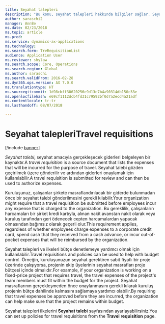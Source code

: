 ```yaml
---
title: Seyahat talepleri
description: "Bu konu, seyahat talepleri hakkında bilgiler sağlar. Seyahat talebi, seyahat amacıyla gerçekleşecek giderleri belgeler."
author: saraschi2
manager: AnnBe
ms.date: 02/23/2018
ms.topic: article
ms.prod: 
ms.service: dynamics-ax-applications
ms.technology: 
ms.search.form: TrvRequisitionList
audience: Application User
ms.reviewer: shylaw
ms.search.scope: Core, Operations
ms.search.region: Global
ms.author: saraschi
ms.search.validFrom: 2016-02-28
ms.dyn365.ops.version: AX 7.0.0
ms.translationtype: HT
ms.sourcegitcommit: 1d98cbff30620256c9d13e7b4a90314db150e33e
ms.openlocfilehash: e69cf1112dcb4fd31c79592bf0d7a2ecd4a21adf
ms.contentlocale: tr-tr
ms.lasthandoff: 08/07/2018

---
```


# <a name="travel-requisitions"></a><span data-ttu-id="edc07-104">Seyahat talepleri</span><span class="sxs-lookup"><span data-stu-id="edc07-104">Travel requisitions</span></span>

[!include [banner](../includes/banner.md)]

<span data-ttu-id="edc07-105">*Seyahat talebi*, seyahat amacıyla gerçekleşecek giderleri belgeleyen bir kaynaktır.</span><span class="sxs-lookup"><span data-stu-id="edc07-105">A *travel requisition* is a source document that lists the expenses that will be incurred for the purpose of travel.</span></span> <span data-ttu-id="edc07-106">Seyahat talebi gözden geçirilmek üzere gönderilir ve ardından giderleri onaylamak için kullanılabilir.</span><span class="sxs-lookup"><span data-stu-id="edc07-106">A travel requisition is submitted for review and can then be used to authorize expenses.</span></span>

<span data-ttu-id="edc07-107">Kuruluşunuz, çalışanlar şirkete masraflandırılacak bir giderde bulunmadan önce bir seyahat talebi gönderilmesini gerekli kılabilir.</span><span class="sxs-lookup"><span data-stu-id="edc07-107">Your organization might require that a travel requisition be submitted before employees incur any expense that is charged to the organization.</span></span> <span data-ttu-id="edc07-108">Bu gereklilik, çalışanların harcamaları bir şirket kredi kartıyla, alınan nakit avanstan nakit olarak veya kuruluş tarafından geri ödenecek cepten harcamalardan yapacak olmasından bağımsız olarak geçerli olur.</span><span class="sxs-lookup"><span data-stu-id="edc07-108">This requirement applies, regardless of whether employees charge expenses to a corporate credit card, spend cash that they received from a cash advance, or incur out-of-pocket expenses that will be reimbursed by the organization.</span></span>

<span data-ttu-id="edc07-109">Seyahat talepleri ve ilkeleri bütçe denetlemeye yardımcı olmak için kullanılabilir.</span><span class="sxs-lookup"><span data-stu-id="edc07-109">Travel requisitions and policies can be used to help with budget control.</span></span> <span data-ttu-id="edc07-110">Örneğin, kuruluşunuzun seyahat gerektiren sabit fiyatlı bir proje üzerinde çalışıyorsa, projenin ekip üyelerinin seyahat masrafları proje bütçesi içinde olmalıdır.</span><span class="sxs-lookup"><span data-stu-id="edc07-110">For example, if your organization is working on a fixed-price project that requires travel, the travel expenses of the project's team members must fit within the budget for the project.</span></span> <span data-ttu-id="edc07-111">Seyahat masraflarının gerçekleşmeden önce onaylanmasını gerekli kılarak kuruluş projenin bütçe dahilinde kalmasını sağlamaya yardımcı olabilir.</span><span class="sxs-lookup"><span data-stu-id="edc07-111">By requiring that travel expenses be approved before they are incurred, the organization can help make sure that the project remains within budget.</span></span>

<span data-ttu-id="edc07-112">Seyahat talepleri ilkelerini **Seyahat talebi** sayfasından ayarlayabilirsiniz.</span><span class="sxs-lookup"><span data-stu-id="edc07-112">You can set up policies for travel requisitions from the **Travel requisition** page.</span></span>

